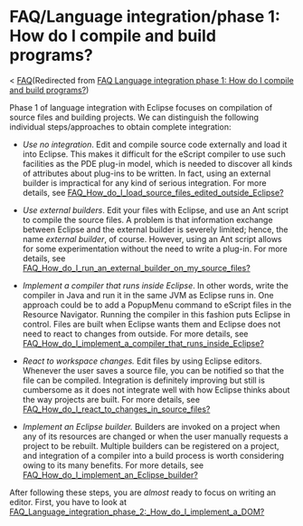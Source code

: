 

FAQ/Language integration/phase 1: How do I compile and build programs?
======================================================================

< [FAQ](/FAQ "FAQ")(Redirected from [FAQ Language integration phase 1: How do I compile and build programs?](/index.php?title=FAQ_Language_integration_phase_1:_How_do_I_compile_and_build_programs%3F&redirect=no "FAQ Language integration phase 1: How do I compile and build programs?"))

Phase 1 of language integration with Eclipse focuses on compilation of source files and building projects. We can distinguish the following individual steps/approaches to obtain complete integration:

*   _Use no integration_. Edit and compile source code externally and load it into Eclipse. This makes it difficult for the eScript compiler to use such facilities as the PDE plug-in model, which is needed to discover all kinds of attributes about plug-ins to be written. In fact, using an external builder is impractical for any kind of serious integration. For more details, see [FAQ\_How\_do\_I\_load\_source\_files\_edited\_outside_Eclipse?](./FAQ_How_do_I_load_source_files_edited_outside_Eclipse.md "FAQ How do I load source files edited outside Eclipse?")

*   _Use external builders_. Edit your files with Eclipse, and use an Ant script to compile the source files. A problem is that information exchange between Eclipse and the external builder is severely limited; hence, the name _external builder_, of course. However, using an Ant script allows for some experimentation without the need to write a plug-in. For more details, see [FAQ\_How\_do\_I\_run\_an\_external\_builder\_on\_my\_source_files?](./FAQ_How_do_I_run_an_external_builder_on_my_source_files.md "FAQ How do I run an external builder on my source files?")

*   _Implement a compiler that runs inside Eclipse_. In other words, write the compiler in Java and run it in the same JVM as Eclipse runs in. One approach could be to add a PopupMenu command to eScript files in the Resource Navigator. Running the compiler in this fashion puts Eclipse in control. Files are built when Eclipse wants them and Eclipse does not need to react to changes from outside. For more details, see [FAQ\_How\_do\_I\_implement\_a\_compiler\_that\_runs\_inside\_Eclipse?](./FAQ_How_do_I_implement_a_compiler_that_runs_inside_Eclipse.md "FAQ How do I implement a compiler that runs inside Eclipse?")

*   _React to workspace changes._ Edit files by using Eclipse editors. Whenever the user saves a source file, you can be notified so that the file can be compiled. Integration is definitely improving but still is cumbersome as it does not integrate well with how Eclipse thinks about the way projects are built. For more details, see [FAQ\_How\_do\_I\_react\_to\_changes\_in\_source_files?](./FAQ_How_do_I_react_to_changes_in_source_files.md "FAQ How do I react to changes in source files?")

*   _Implement an Eclipse builder._ Builders are invoked on a project when any of its resources are changed or when the user manually requests a project to be rebuilt. Multiple builders can be registered on a project, and integration of a compiler into a build process is worth considering owing to its many benefits. For more details, see [FAQ\_How\_do\_I\_implement\_an\_Eclipse_builder?](./FAQ_How_do_I_implement_an_Eclipse_builder.md "FAQ How do I implement an Eclipse builder?")

After following these steps, you are _almost_ ready to focus on writing an editor. First, you have to look at [FAQ\_Language\_integration\_phase\_2:\_How\_do\_I\_implement\_a\_DOM?](./FAQ_Language_integration_phase_2:_How_do_I_implement_a_DOM.md "FAQ Language integration phase 2: How do I implement a DOM?")


